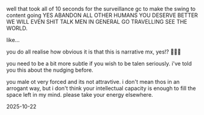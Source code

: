 well that took all of 10 seconds for the surveillance gc to make the swing to content going YES ABANDON ALL OTHER HUMANS YOU DESERVE BETTER WE WILL EVEN SHIT TALK MEN IN GENERAL GO TRAVELLING SEE THE WORLD.  

like...  

you do all realise how obvious it is that this is narrative mx, yes!? 🤣🤣🤣  

you need to be a bit more subtle if you wish to be talen seriously. i've told you this about the nudging before.  

you male ot very forced and its not attravtive. i don't mean thos in an arrogant way, but i don't think your intellectual capacity is enough to fill the space left in my mind. please take your energy elsewhere.  

2025-10-22  
